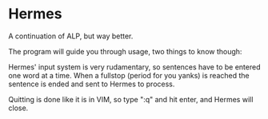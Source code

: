 # Hermes
A continuation of ALP, but way better.

The program will guide you through usage, two things to know though:

Hermes' input system is very rudamentary, so sentences have to be entered one word at a time. When a fullstop (period for you yanks) is reached the sentence is ended and sent to Hermes to process.

Quitting is done like it is in VIM, so type ":q" and hit enter, and Hermes will close.
